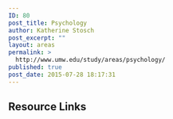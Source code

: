 ```yaml
---
ID: 80
post_title: Psychology
author: Katherine Stosch
post_excerpt: ""
layout: areas
permalink: >
  http://www.umw.edu/study/areas/psychology/
published: true
post_date: 2015-07-28 18:17:31
---
```


<!-- Types Custom Fields: -->

<!-- resource-links -->
<h2>Resource Links</h2>
<!-- End resource-links -->

<!-- End Types Custom Fields -->